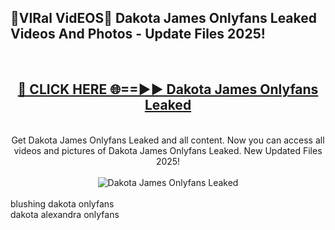 <h2>🔴VIRal VidEOS🔴 Dakota James Onlyfans Leaked Videos And Photos - Update Files 2025!</h2>
<br>
<div align="center">
<h2><a href="https://virallinks.top/odZfE0" rel="nofollow">🔴 CLICK HERE 🌐==►► Dakota James Onlyfans Leaked</a></h2>
<br>
Get Dakota James Onlyfans Leaked and all content. Now you can access all videos and pictures of Dakota James Onlyfans Leaked. New Updated Files 2025!
<br>
<br>
<a href="https://virallinks.top/odZfE0" rel="nofollow" data-target="animated-image.originalLink"><img src="https://i.imgur.com/dJHk4Zq.gif)" alt="Dakota James Onlyfans Leaked" style="max-width: 100%; display: inline-block;" data-target="animated-image.originalImage"></a>
</div>
<br>
blushing dakota onlyfans<br>
dakota alexandra onlyfans